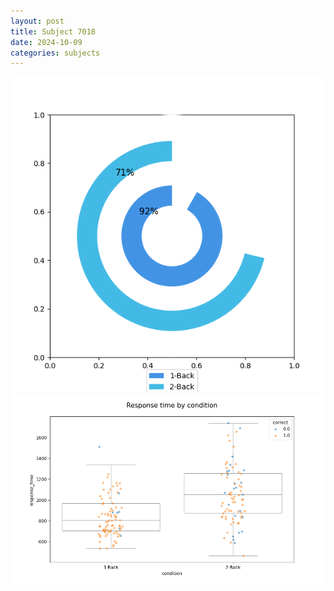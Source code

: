 ```yaml
---
layout: post
title: Subject 7018
date: 2024-10-09
categories: subjects
---
```


![](data/7018/run-1/7018_accuracy_by_condition.png)
![](data/7018/run-1/7018_response_time_by_condition.png)
